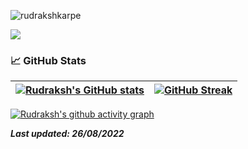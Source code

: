 
 <p align="left"> <img src="https://komarev.com/ghpvc/?username=rudrakshkarpe" alt="rudrakshkarpe" /> </p> 

<!-- ---

### Passionate Programmer 🌈🧑‍💻 | Machine Learning Enthusiast 🦿 🧠 | Android Development 📲 | IEEE GHRCEM Co-Chair 🧑‍💼 🔍 | Learning Spanish 🌍

---
<!-- <img src="https://i.imgur.com/hLwUjJU.png"> -->

<!-- old tech stack without node + sql + tenserflow + react -->
<!-- <img src="https://s3.us-west-2.amazonaws.com/secure.notion-static.com/c9c4c440-fe9d-4a48-a2e7-c058aaefb6ea/LinkedIn__GitHub_Banner__%282%29.gif?X-Amz-Algorithm=AWS4-HMAC-SHA256&X-Amz-Content-Sha256=UNSIGNED-PAYLOAD&X-Amz-Credential=AKIAT73L2G45EIPT3X45%2F20220705%2Fus-west-2%2Fs3%2Faws4_request&X-Amz-Date=20220705T181924Z&X-Amz-Expires=86400&X-Amz-Signature=abbc647955c027b3eef0376f81bee85acdd3b0ae79909c2a87a3e5b07d37e7b5&X-Amz-SignedHeaders=host&response-content-disposition=filename%20%3D%22LinkedIn%2520%252B%2520GitHub%2520Banner%2520%2520%282%29.gif%22&x-id=GetObject" align = "center"> -->

<!-- New tech stack with updated skills -->


[ <img src="https://i.imgur.com/M2KgYG3.gif" align = "center"> ](https://github.com/rudrakshkarpe)


<!-- ![LinkedIn Banner New.png](https://s3-us-west-2.amazonaws.com/secure.notion-static.com/9dcf363c-06b3-4b39-9111-da237e6835e4/LinkedIn_Banner_New.png) -->


<!-- ### 📞 Contact:

| 📧 **Email:** | rudraksh.karpe@gmail.com OR rudraksh.karpe.cs@ghrcem.raisoni.net | 
|:------ | :---- |
| 🌐 **Portfolio**: | https://www.rudrakshkarpe.me/ |
| 👔 **LinkedIn:** | [https://www.linkedin.com/in/rudrakshkarpe](https://www.linkedin.com/in/rudrakshkarpe) |
| 🕊️ **Twitter:** | [https://www.rudrakshkarpe.me/](https://twitter.com/rudrakshkarpe) |
|☁️ **Qwicklabs:** | [Google Cloud Qwicklabs Profile](https://www.cloudskillsboost.google/public_profiles/1252898e-1747-48fb-a418-300179eab8d5) | -->


<!-- --- -->

<!-- ### **📜 Certificates:**

- [What is Data Science?](https://www.coursera.org/account/accomplishments/certificate/34WZNG63XDUA) | **Coursera** | **IBM** [May 2022]
- [Using Python to Interact with the Operating Sysytem](https://www.coursera.org/account/accomplishments/certificate/EMYBHETMEHVG) | **Coursera** | **Google** [March 2022]
- [Introduction to Git and GitHub](https://www.coursera.org/account/accomplishments/certificate/DNVTZ2K7UWZJ) | **Coursera** | **Google** [Feb 2022]
- [Object-Oriented Data Structures in C++](https://www.coursera.org/account/accomplishments/certificate/N3PAJYYSWQJP) | **Coursera** | **University of Illinois at Urbana-Champaign** [March 2021] -->

###  📈 GitHub Stats

<!-- | <img src="https://github-readme-stats.vercel.app/api?username=rudrakshkarpe&&show_icons=true&count_private=true&theme=github_dark">|<img src="https://github-readme-streak-stats.herokuapp.com/?user=rudrakshkarpe&theme=blueberry_duo"/> |
| ------------| ------------- |  -->

<!-- Test section -->
| [![Rudraksh's GitHub stats](https://github-readme-stats.vercel.app/api?username=rudrakshkarpe&theme=github_dark&show_icons=true)](https://github.com/rudrakshkarpe) | [![GitHub Streak](https://github-readme-streak-stats.herokuapp.com/?user=rudrakshkarpe&theme=highcontrast)](https://github.com/rudrakshkarpe)  |
| ------------| ------------- |  

<!-- -->

<!-- ### ✍️ Random Dev Quotes and Profile Summary
| ![](https://quotes-github-readme.vercel.app/api?type=horizontal&theme=vue) | <img src="https://github-profile-summary-cards.vercel.app/api/cards/profile-details?username=rudrakshkarpe&theme=vue" align = "left"/> |
| ---- | ---- | -->


 [![Rudraksh's github activity graph](https://activity-graph.herokuapp.com/graph?username=rudrakshkarpe&theme=react-dark	)](https://github.com/ashutosh00710/github-readme-activity-graph)

**_Last updated: 26/08/2022_**

<!-- **_[@rudrakshkarpe](https://www.github.com/rudrakshkarpe)_** -->


 
